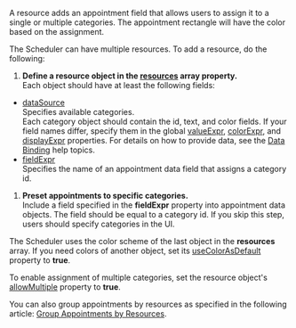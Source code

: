 A resource adds an appointment field that allows users to assign it to a single or multiple categories. The appointment rectangle will have the color based on the assignment.

The Scheduler can have multiple resources. To add a resource, do the following:

1. **Define a resource object in the [resources](/api-reference/10%20UI%20Components/dxScheduler/1%20Configuration/resources '/Documentation/ApiReference/UI_Components/dxScheduler/Configuration/resources/') array property.**        
Each object should have at least the following fields:

- [dataSource](/api-reference/10%20UI%20Components/dxScheduler/1%20Configuration/resources/dataSource.md '/Documentation/ApiReference/UI_Components/dxScheduler/Configuration/resources/#dataSource')         
    Specifies available categories.          
    Each category object should contain the id, text, and color fields. If your field names differ, specify them in the global [valueExpr](/api-reference/10%20UI%20Components/dxScheduler/1%20Configuration/resources/valueExpr.md '/Documentation/ApiReference/UI_Components/dxScheduler/Configuration/resources/#valueExpr'), [colorExpr](/api-reference/10%20UI%20Components/dxScheduler/1%20Configuration/resources/colorExpr.md '/Documentation/ApiReference/UI_Components/dxScheduler/Configuration/resources/#colorExpr'), and [displayExpr](/api-reference/10%20UI%20Components/dxScheduler/1%20Configuration/resources/displayExpr.md '/Documentation/ApiReference/UI_Components/dxScheduler/Configuration/resources/#displayExpr') properties. For details on how to provide data, see the [Data Binding](/Documentation/Guide/Data_Binding/Specify_a_Data_Source/Local_Array/) help topics.
- [fieldExpr](/api-reference/10%20UI%20Components/dxScheduler/1%20Configuration/resources/fieldExpr.md '/Documentation/ApiReference/UI_Components/dxScheduler/Configuration/resources/#fieldExpr')             
    Specifies the name of an appointment data field that assigns a category id.

1. **Preset appointments to specific categories.**           
Include a field specified in the **fieldExpr** property into appointment data objects. The field should be equal to a category id. If you skip this step, users should specify categories in the UI.

The Scheduler uses the color scheme of the last object in the **resources** array. If you need colors of another object, set its [useColorAsDefault](/Documentation/ApiReference/UI_Components/dxScheduler/Configuration/resources/#useColorAsDefault) property to **true**.

To enable assignment of multiple categories, set the resource object's [allowMultiple](/Documentation/ApiReference/UI_Components/dxScheduler/Configuration/resources/#allowMultiple) property to **true**.

You can also group appointments by resources as specified in the following article: [Group Appointments by Resources](/Documentation/Guide/UI_Components/Scheduler/Resources/Group_Appointments_by_Resources/). 
